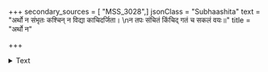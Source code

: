 +++
secondary_sources = [ "MSS_3028",]
jsonClass = "Subhaashita"
text = "अर्थो न संभृतः कश्चिन् न विद्या काचिदर्जिता।  \nन तपः संचितं किंचिद् गतं च सकलं वयः॥"
title = "अर्थो न"

+++

<details><summary>Text</summary>

अर्थो न संभृतः कश्चिन् न विद्या काचिदर्जिता।  
न तपः संचितं किंचिद् गतं च सकलं वयः॥
</details>
